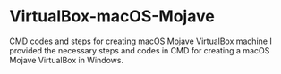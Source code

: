 # VirtualBox-macOS-Mojave
CMD codes and steps for creating macOS Mojave VirtualBox machine
I provided the necessary steps and codes in CMD for creating a macOS Mojave VirtualBox in Windows.
